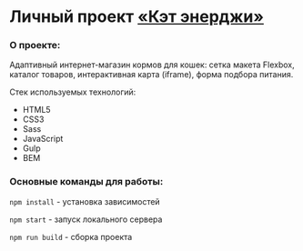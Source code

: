 # Личный проект [«Кэт энерджи»](https://aozubrilin.github.io/htmlacademy-cat-energy/)

### О проекте:

Адаптивный интернет-магазин кормов для кошек: сетка макета Flexbox, каталог товаров, интерактивная карта (iframe), форма подбора питания.

Стек используемых технологий:
* HTML5
* CSS3
* Sass
* JavaScript
* Gulp
* BEM

### Основные команды для работы:

`npm install` - установка зависимостей

`npm start` - запуск локального сервера

`npm run build` - сборка проекта


